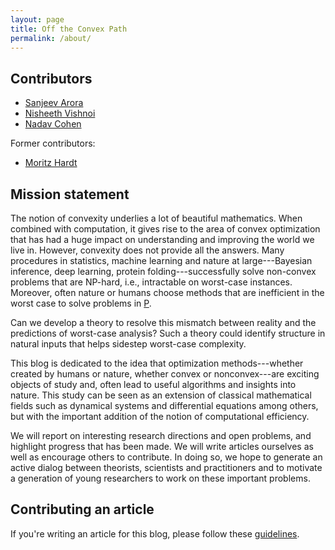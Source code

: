```yaml
---
layout: page
title: Off the Convex Path
permalink: /about/
---
```


## Contributors

* [Sanjeev Arora](http://www.cs.princeton.edu/~arora)
* [Nisheeth Vishnoi](http://theory.epfl.ch/vishnoi/Home.html)
* [Nadav Cohen](http://www.cohennadav.com/)

Former contributors:

* [Moritz Hardt](http://mrtz.org)

## Mission statement

The notion of convexity underlies a lot of beautiful mathematics. When combined with computation, it gives rise to the area of convex optimization that has had a huge impact on understanding and improving the world we live in. However, convexity does not provide all the answers. Many procedures in statistics, machine learning and nature at large---Bayesian inference, deep learning, protein folding---successfully solve non-convex problems that are NP-hard, i.e., intractable on worst-case instances. Moreover, often nature or humans choose methods that are inefficient in the worst case to solve problems in [P](https://en.wikipedia.org/wiki/P_(complexity)). 

Can we develop a theory to resolve this mismatch between reality and the predictions of worst-case analysis?  Such a theory could identify structure in natural inputs that helps sidestep worst-case complexity.  
                                   
This blog is dedicated to the idea that optimization methods---whether created by humans or nature, whether convex or nonconvex---are exciting objects of study and, often lead to useful algorithms and insights into nature. This study can be seen as an extension of classical mathematical fields such as dynamical systems and differential equations among others, but with the important addition of the notion of computational efficiency.
 
We will report on interesting research directions and open problems, and highlight progress that has been made. We will write articles ourselves as well as encourage others to contribute. In doing so, we hope to generate an active dialog between theorists, scientists and practitioners and to motivate a generation of young researchers to work on these important problems.

## Contributing an article

If you're writing an article for this blog, please follow these [guidelines](/guide/).
